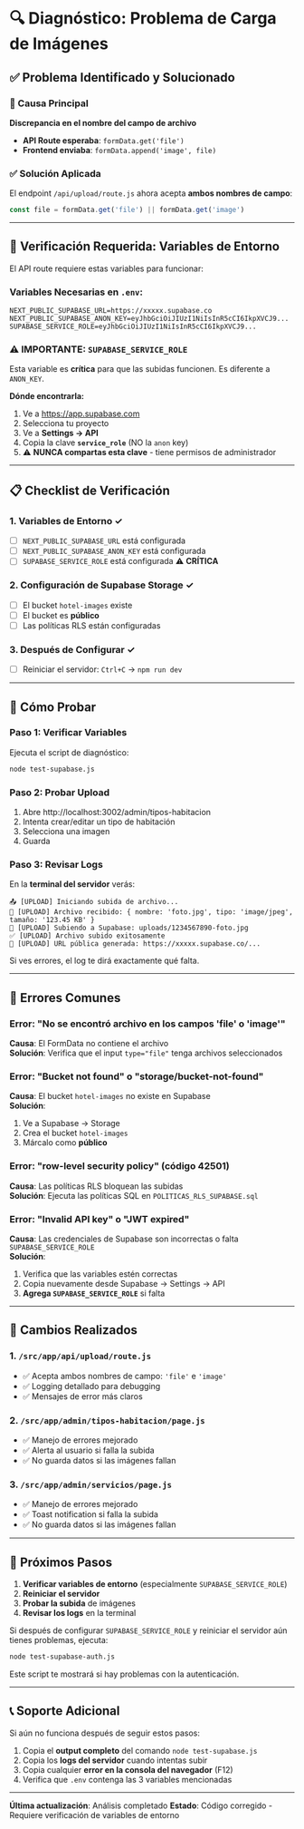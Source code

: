 # 🔍 Diagnóstico: Problema de Carga de Imágenes

## ✅ Problema Identificado y Solucionado

### 🔴 Causa Principal
**Discrepancia en el nombre del campo de archivo**

- **API Route esperaba**: `formData.get('file')`
- **Frontend enviaba**: `formData.append('image', file)`

### ✅ Solución Aplicada
El endpoint `/api/upload/route.js` ahora acepta **ambos nombres de campo**:
```javascript
const file = formData.get('file') || formData.get('image')
```

---

## 🚨 Verificación Requerida: Variables de Entorno

El API route requiere estas variables para funcionar:

### Variables Necesarias en `.env`:
```env
NEXT_PUBLIC_SUPABASE_URL=https://xxxxx.supabase.co
NEXT_PUBLIC_SUPABASE_ANON_KEY=eyJhbGciOiJIUzI1NiIsInR5cCI6IkpXVCJ9...
SUPABASE_SERVICE_ROLE=eyJhbGciOiJIUzI1NiIsInR5cCI6IkpXVCJ9...
```

### ⚠️ IMPORTANTE: `SUPABASE_SERVICE_ROLE`
Esta variable es **crítica** para que las subidas funcionen. Es diferente a `ANON_KEY`.

**Dónde encontrarla:**
1. Ve a https://app.supabase.com
2. Selecciona tu proyecto
3. Ve a **Settings → API**
4. Copia la clave **`service_role`** (NO la `anon` key)
5. ⚠️ **NUNCA compartas esta clave** - tiene permisos de administrador

---

## 📋 Checklist de Verificación

### 1. Variables de Entorno ✓
- [ ] `NEXT_PUBLIC_SUPABASE_URL` está configurada
- [ ] `NEXT_PUBLIC_SUPABASE_ANON_KEY` está configurada
- [ ] `SUPABASE_SERVICE_ROLE` está configurada ⚠️ **CRÍTICA**

### 2. Configuración de Supabase Storage ✓
- [ ] El bucket `hotel-images` existe
- [ ] El bucket es **público**
- [ ] Las políticas RLS están configuradas

### 3. Después de Configurar ✓
- [ ] Reiniciar el servidor: `Ctrl+C` → `npm run dev`

---

## 🧪 Cómo Probar

### Paso 1: Verificar Variables
Ejecuta el script de diagnóstico:
```bash
node test-supabase.js
```

### Paso 2: Probar Upload
1. Abre http://localhost:3002/admin/tipos-habitacion
2. Intenta crear/editar un tipo de habitación
3. Selecciona una imagen
4. Guarda

### Paso 3: Revisar Logs
En la **terminal del servidor** verás:
```
📤 [UPLOAD] Iniciando subida de archivo...
📁 [UPLOAD] Archivo recibido: { nombre: 'foto.jpg', tipo: 'image/jpeg', tamaño: '123.45 KB' }
🔄 [UPLOAD] Subiendo a Supabase: uploads/1234567890-foto.jpg
✅ [UPLOAD] Archivo subido exitosamente
🔗 [UPLOAD] URL pública generada: https://xxxxx.supabase.co/...
```

Si ves errores, el log te dirá exactamente qué falta.

---

## 🐛 Errores Comunes

### Error: "No se encontró archivo en los campos 'file' o 'image'"
**Causa**: El FormData no contiene el archivo  
**Solución**: Verifica que el input `type="file"` tenga archivos seleccionados

### Error: "Bucket not found" o "storage/bucket-not-found"
**Causa**: El bucket `hotel-images` no existe en Supabase  
**Solución**: 
1. Ve a Supabase → Storage
2. Crea el bucket `hotel-images`
3. Márcalo como **público**

### Error: "row-level security policy" (código 42501)
**Causa**: Las políticas RLS bloquean las subidas  
**Solución**: Ejecuta las políticas SQL en `POLITICAS_RLS_SUPABASE.sql`

### Error: "Invalid API key" o "JWT expired"
**Causa**: Las credenciales de Supabase son incorrectas o falta `SUPABASE_SERVICE_ROLE`  
**Solución**: 
1. Verifica que las variables estén correctas
2. Copia nuevamente desde Supabase → Settings → API
3. **Agrega `SUPABASE_SERVICE_ROLE`** si falta

---

## 🔄 Cambios Realizados

### 1. `/src/app/api/upload/route.js`
- ✅ Acepta ambos nombres de campo: `'file'` e `'image'`
- ✅ Logging detallado para debugging
- ✅ Mensajes de error más claros

### 2. `/src/app/admin/tipos-habitacion/page.js`
- ✅ Manejo de errores mejorado
- ✅ Alerta al usuario si falla la subida
- ✅ No guarda datos si las imágenes fallan

### 3. `/src/app/admin/servicios/page.js`
- ✅ Manejo de errores mejorado
- ✅ Toast notification si falla la subida
- ✅ No guarda datos si las imágenes fallan

---

## 🚀 Próximos Pasos

1. **Verificar variables de entorno** (especialmente `SUPABASE_SERVICE_ROLE`)
2. **Reiniciar el servidor**
3. **Probar la subida** de imágenes
4. **Revisar los logs** en la terminal

Si después de configurar `SUPABASE_SERVICE_ROLE` y reiniciar el servidor aún tienes problemas, ejecuta:
```bash
node test-supabase-auth.js
```

Este script te mostrará si hay problemas con la autenticación.

---

## 📞 Soporte Adicional

Si aún no funciona después de seguir estos pasos:

1. Copia el **output completo** del comando `node test-supabase.js`
2. Copia los **logs del servidor** cuando intentas subir
3. Copia cualquier **error en la consola del navegador** (F12)
4. Verifica que `.env` contenga las 3 variables mencionadas

---

**Última actualización**: Análisis completado
**Estado**: Código corregido - Requiere verificación de variables de entorno
